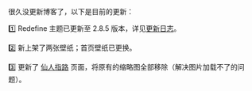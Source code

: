 很久没更新博客了，以下是目前的更新：

1️⃣ Redefine 主题已更新至 2.8.5 版本，详见[更新日志](https://github.com/EvanNotFound/hexo-theme-redefine/releases/tag/v2.8.5)。

2️⃣ 新上架了两张壁纸；首页壁纸已更换。

3️⃣ 更新了 [仙人指路](/links) 页面，将原有的缩略图全部移除（解决图片加载不了的问题）。

